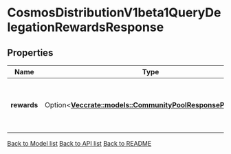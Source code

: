# CosmosDistributionV1beta1QueryDelegationRewardsResponse

## Properties

| Name        | Type                                                                                                       | Description                                          | Notes      |
| ----------- | ---------------------------------------------------------------------------------------------------------- | ---------------------------------------------------- | ---------- |
| **rewards** | Option<[**Vec<crate::models::CommunityPoolResponsePoolInner>**](CommunityPool_response_pool_inner.md)> | rewards defines the rewards accrued by a delegation. | [optional] |

[Back to Model list](../README.md#documentation-for-models) [Back to API list](../README.md#documentation-for-api-endpoints) [Back to README](../README.md)
